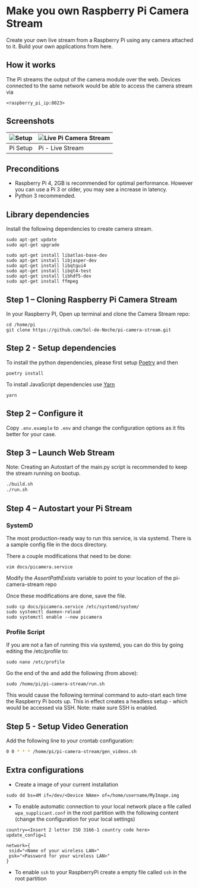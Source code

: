 # Make you own Raspberry Pi Camera Stream

Create your own live stream from a Raspberry Pi using any camera attached to it. Build your own applications from here.

## How it works

The Pi streams the output of the camera module over the web. Devices connected to the same network would be able to access the camera stream via

```
<raspberry_pi_ip:8023>
```

## Screenshots

| ![Setup](readme/pi-stream-client.jpg) | ![Live Pi Camera Stream](readme/pi-stream-screen-capture.jpg) |
| ------------------------------------- | ------------------------------------------------------------- |
| Pi Setup                              | Pi - Live Stream                                              |

## Preconditions

- Raspberry Pi 4, 2GB is recommended for optimal performance. However you can use a Pi 3 or older, you may see a increase in latency.
- Python 3 recommended.

## Library dependencies

Install the following dependencies to create camera stream.

```
sudo apt-get update
sudo apt-get upgrade

sudo apt-get install libatlas-base-dev
sudo apt-get install libjasper-dev
sudo apt-get install libqtgui4
sudo apt-get install libqt4-test
sudo apt-get install libhdf5-dev
sudo apt-get install ffmpeg
```

## Step 1 – Cloning Raspberry Pi Camera Stream

In your Raspberry PI, Open up terminal and clone the Camera Stream repo:

```
cd /home/pi
git clone https://github.com/Sol-de-Noche/pi-camera-stream.git
```

## Step 2 - Setup dependencies

To install the python dependencies, please first setup [Poetry](https://python-poetry.org/) and then

```
poetry install
```

To install JavaScript dependencies use [Yarn](https://yarnpkg.com/)

```
yarn
```

## Step 2 – Configure it

Copy `.env.example` to `.env` and change the configuration options as it fits better for your case.

## Step 3 – Launch Web Stream

Note: Creating an Autostart of the main.py script is recommended to keep the stream running on bootup.

```bash
./build.sh
./run.sh
```

## Step 4 – Autostart your Pi Stream

### SystemD

The most production-ready way to run this service, is via systemd. There is a sample config file in the docs directory.

There a couple modifications that need to be done:

```
vim docs/picamera.service
```

Modify the _AssertPathExists_ variable to point to your location of the pi-camera-stream repo

Once these modifications are done, save the file.

```
sudo cp docs/picamera.service /etc/systemd/system/
sudo systemctl daemon-reload
sudo systemctl enable --now picamera
```

### Profile Script

If you are not a fan of running this via systemd, you can do this by going editing the /etc/profile to:

```
sudo nano /etc/profile
```

Go the end of the and add the following (from above):

```
sudo /home/pi/pi-camera-stream/run.sh
```

This would cause the following terminal command to auto-start each time the Raspberry Pi boots up. This in effect creates a headless setup - which would be accessed via SSH.
Note: make sure SSH is enabled.

## Step 5 - Setup Video Generation

Add the following line to your crontab configuration:

```bash
0 0 * * * /home/pi/pi-camera-stream/gen_videos.sh
```

## Extra configurations

- Create a image of your current installation

```
sudo dd bs=4M if=/dev/<Device NAme> of=/home/username/MyImage.img
```

- To enable automatic connection to your local network place a file called `wpa_supplicant.conf` in the root partition with the following content (change the configuration for your local settings)

```
country=<Insert 2 letter ISO 3166-1 country code here>
update_config=1

network={
 ssid="<Name of your wireless LAN>"
 psk="<Password for your wireless LAN>"
}
```

- To enable `ssh` to your RaspberryPi create a empty file called `ssh` in the root partition
